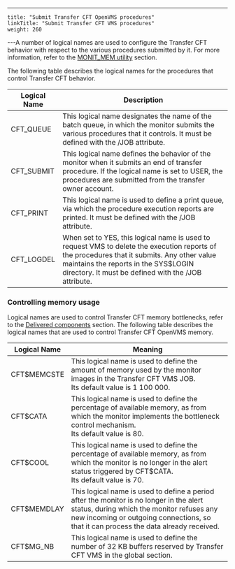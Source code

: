 ---
    title: "Submit Transfer CFT OpenVMS procedures"
    linkTitle: "Submit Transfer CFT VMS procedures"
    weight: 260
---A number of logical names are used to configure the Transfer CFT behavior with respect to the various procedures submitted by it. For more information, refer to the [MONIT_MEM utility]() section.

The following table describes the logical names for the procedures that control Transfer CFT behavior.


| Logical Name | Description |
| --- | --- |
| CFT_QUEUE | This logical name designates the name of the batch queue, in which the monitor submits the various procedures that it controls. It must be defined with the /JOB attribute. |
| CFT_SUBMIT | This logical name defines the behavior of the monitor when it submits an end of transfer procedure. If the logical name is set to USER, the procedures are submitted from the transfer owner account. |
| CFT_PRINT | This logical name is used to define a print queue, via which the procedure execution reports are printed. It must be defined with the /JOB attribute. |
| CFT_LOGDEL | When set to YES, this logical name is used to request VMS to delete the execution reports of the procedures that it submits. Any other value maintains the reports in the SYS$LOGIN directory. It must be defined with the /JOB attribute. |


### Controlling memory usage

Logical names are used to control Transfer CFT memory bottlenecks, refer to the [Delivered components](../../security_elements) section. The following table describes the logical names that are used to control Transfer CFT OpenVMS memory.


| Logical Name | Meaning |
| --- | --- |
| CFT$MEMCSTE | This logical name is used to define the amount of memory used by the monitor images in the Transfer CFT VMS JOB.<br /> Its default value is 1 100 000. |
| CFT$CATA | This logical name is used to define the percentage of available memory, as from which the monitor implements the bottleneck control mechanism.<br /> Its default value is 80. |
| CFT$COOL | This logical name is used to define the percentage of available memory, as from which the monitor is no longer in the alert status triggered by CFT$CATA.<br /> Its default value is 70. |
| CFT$MEMDLAY | This logical name is used to define a period after the monitor is no longer in the alert status, during which the monitor refuses any new incoming or outgoing connections, so that it can process the data already received. |
| CFT$MG_NB | This logical name is used to define the number of 32 KB buffers reserved by Transfer CFT VMS in the global section. |

